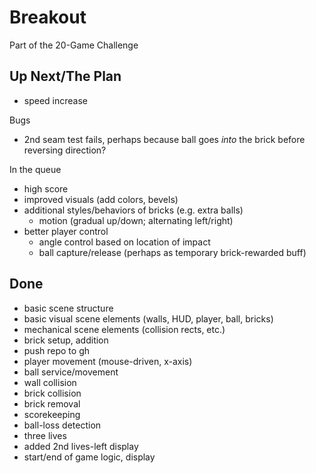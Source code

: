 # Breakout

Part of the 20-Game Challenge

## Up Next/The Plan

* speed increase

Bugs

* 2nd seam test fails, perhaps because ball goes _into_ the brick before reversing direction?

In the queue

* high score
* improved visuals (add colors, bevels)
* additional styles/behaviors of bricks (e.g. extra balls)
	* motion (gradual up/down; alternating left/right)
* better player control
	* angle control based on location of impact
	* ball capture/release (perhaps as temporary brick-rewarded buff)

## Done

* basic scene structure
* basic visual scene elements (walls, HUD, player, ball, bricks)
* mechanical scene elements (collision rects, etc.)
* brick setup, addition
* push repo to gh
* player movement (mouse-driven, x-axis)
* ball service/movement
* wall collision
* brick collision
* brick removal
* scorekeeping
* ball-loss detection
* three lives
* added 2nd lives-left display
* start/end of game logic, display
